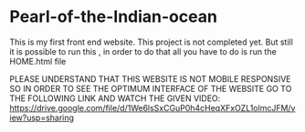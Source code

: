 # Pearl-of-the-Indian-ocean
This is my first front end website. This project is not completed yet. But still it is possible to run this , in order to do that all you have to do is run the HOME.html file

PLEASE UNDERSTAND THAT THIS WEBSITE IS NOT MOBILE RESPONSIVE SO IN ORDER TO SEE THE OPTIMUM INTERFACE OF THE WEBSITE GO TO THE FOLLOWING LINK AND WATCH THE GIVEN VIDEO:
https://drive.google.com/file/d/1We6lsSxCGuP0h4cHeqXFxOZL1olmcJFM/view?usp=sharing
